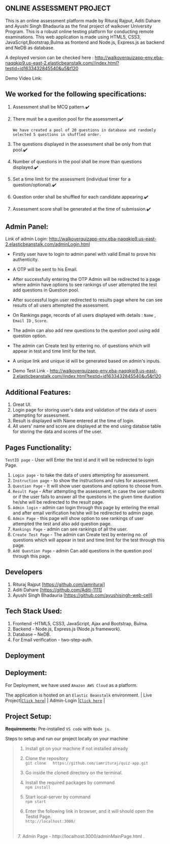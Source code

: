 ## ONLINE ASSESSMENT PROJECT
This is an online assessment platform made by Rituraj Rajput, Aditi Dahare and Ayushi Singh Bhadauria as the final project of walkover University Program. This is a robust online testing platform for conducting remote examinations. This web application is made using HTML5, CSS3, JavaScript,Bootstrap,Bulma as frontend and  Node.js, Express.js as backend and NeDB as database.

A deployed version can be checked here :  http://walkoverquizapp-env.eba-naqqkjp9.us-east-2.elasticbeanstalk.com//index.html?testid=id1633432845540&u5&t120

Demo Video Link:


## We worked for the following specifications:
1. Assessment shall be MCQ pattern.✔️

2. There must be a question pool for the assessment.✔️
   
   `We have created a pool of 20 questions in database and randomly selected 5 questions in shuffled order.`
  
3. The questions displayed in the assessment shall be only from that pool.✔️

4. Number of questions in the pool shall be more than questions displayed.✔️

5. Set a time limit for the assessment (individual timer for a question/optional).✔️ 

6. Question order shall be shuffled for each candidate appearing.✔️

7. Assessment score shall be generated at the time of submission.✔️


## Admin Panel:

Link of admin Login: http://walkoverquizapp-env.eba-naqqkjp9.us-east-2.elasticbeanstalk.com/adminLogin.html

 - Firstly user have to login to admin panel with valid Email to prove his authenticity.
 - A OTP will be sent to his Email.
 - After successfully entering the OTP Admin will be  redirected to a page where  admin have options to see rankings
     of user attempted the test add questions in Question pool.
 - After successful login user redirected to results page where he can see results of all users attempted the assessment.
 - On Rankings page, records of all users displayed with details : `Name` , `Email ID` , `Score`.
 - The admin can also add new questions to the question pool using add question option.
 - The admin can Create test by entering no. of questions which will appear in test and time limit for the test.
 - A unique link and unique id will be generated based on admin's inputs.

 - Demo Test Link - http://walkoverquizapp-env.eba-naqqkjp9.us-east-2.elasticbeanstalk.com//index.html?testid=id1633432845540&u5&t120


## Additional Features: 
1. Great UI.
2. Login page for storing user's data and validation of the data of users attempting for assessment.
3. Result is displayed with Name entered at the time of login.
4. All users' name and score are displayed at the end using databse table for storing the data and scores of the user.

  

## Pages Functionality:

   `TestID page` - User will Enter the test id and it will be redirected to login Page.

   1. `Login page` - to take the data of users attempting for assessment.
   2. `Instruction page` - to show the instructions and  rules for assessment. 
   3. `Question Page` - It will show user questions and options to choose from.
   4. `Result Page` - After attempting the assessment, in case the user submits or if the user fails to answer all the questions
                    in the given time duration he/she will be redirected to the result page.
   5. `Admin login` - admin can login through this page by entering the email and after email verification he/she will be redirected to admin page.
   6. `Admin Page` - this page will show option to see rankings of user attempted the test and also add question page.
   7. `Rankings Page` - admin can see rankings of all the user.
   8. `Create Test Page` - The admin can Create test by entering no. of questions which will appear in test and time limit for the test through    this page.
   9. `Add Question Page` - admin Can add questions in the question pool through this page.


## Developers
1. Rituraj Rajput [https://github.com/iamrituraj]
2. Aditi Dahare [https://github.com/Aditi-1111]
3. Ayushi Singh Bhadauria [https://github.com/ayushisingh-web-cell]

## Tech Stack Used: 
1. Frontend -HTML5, CSS3, JavaScript, Ajax and Bootstrap, Bulma.
2. Backend - Node.js, Express.js (Node.js framework).
3. Database – NeDB.
4. For Email verification - two-step-auth.


## Deployment

## Deployment:
For Deployment, we have used `Amazon AWS Cloud` as a platform. 

The application is hosted on an `Elastic Beanstalk` environment.
| Live Project|[`Click here`](http://walkoverquizapp-env.eba-naqqkjp9.us-east-2.elasticbeanstalk.com//index.html?testid=id1633432845540&u5&t120)| 
| Admin-Login |[`Click here`](http://walkoverquizapp-env.eba-naqqkjp9.us-east-2.elasticbeanstalk.com/adminLogin.html) |


## Project Setup: 

**Requirements:** Pre-installed `VS code` with `Node js`.

Steps to setup and run our project locally on your machine
>1. Install git on your machine if not installed already <br>
>2. Clone the repository <br>
`git clone   https://github.com/iamrituraj/quiz-app.git`
>
>3. Go inside the cloned directory on the terminal.
>4. Install the required packages by command <br>
`npm install`
>
>5. Start local-server by command <br>
`npm start`
>
>6. Enter the following link in browser, and it will should open the Testid Page. <br>    `http://localhost:3000/`
><br>
>7. Admin Page - http://localhost:3000/adminMainPage.html .